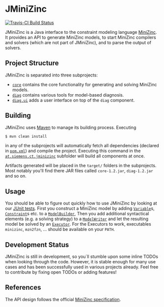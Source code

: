 # JMiniZinc

[![Travis-CI Build Status](https://travis-ci.org/siemens/JMiniZinc.svg?branch=master)](https://travis-ci.org/siemens/JMiniZinc)

JMiniZinc is a Java interface to the constraint modeling language [MiniZinc](http://www.minizinc.org/).
It provides an API to generate MiniZinc models, to start MiniZinc compilers and solvers (which are not part of JMiniZinc), and to parse the output of solvers.

## Project Structure

JMiniZinc is separated into three subprojects:
* [`core`](at.siemens.ct.jminizinc.core) contains the core functionality for generating and solving MiniZinc models.
* [`diag`](at.siemens.ct.jminizinc.diag) contains various tools for model-based diagnosis.
* [`diag.ui`](at.siemens.ct.jminizinc.diag.ui) adds a user interface on top of the `diag` component.

## Building

JMiniZinc uses [Maven](https://maven.apache.org) to manage its building process. Executing

```bash
$ mvn clean install
```

in any of the subprojects will automatically fetch all dependencies (declared in [`pom.xml`](/at.siemens.ct.jminizinc/pom.xml)) and compile the project.
Executing this command in the [`at.siemens.ct.jminizinc`](at.siemens.ct.jminizinc) subfolder will build all components at once.

Artifacts generated will be placed in the `target/` folders in the subprojects. Most notably you'll find there JAR files called `core-1.2.jar`, `diag-1.2.jar` and so on.

## Usage

You should be able to figure out quickly how to use JMiniZinc by looking at our [JUnit tests](/at.siemens.ct.jminizinc.core/src/test/java/at/siemens/ct/jmz).
First you construct a MiniZinc model by adding [`Variable`](/at.siemens.ct.jminizinc.core/src/main/java/at/siemens/ct/jmz/elements/Variable.java)s, [`Constraint`](/at.siemens.ct.jminizinc.core/src/main/java/at/siemens/ct/jmz/elements/constraints/Constraint.java)s etc. to a [`ModelBuilder`](/at.siemens.ct.jminizinc.core/src/main/java/at/siemens/ct/jmz/IModelBuilder.java),
Then you add additional syntactical elements (e.g. a solving strategy) to a [`ModelWriter`](/at.siemens.ct.jminizinc.core/src/main/java/at/siemens/ct/jmz/writer/IModelWriter.java)
and let the resulting model be solved by an [`Executor`](/at.siemens.ct.jminizinc.core/src/main/java/at/siemens/ct/jmz/executor/IExecutor.java).
For the Executors to work, executables `minizinc`, `mzn2fzn`, ... should be available on your `PATH`.

## Development Status

JMiniZinc is still in development, so you´ll stumble upon some inline TODOs when looking through the code.
However, it is stable enough for many use cases and has been successfully used in various projects already.
Feel free to contribute by fixing open TODOs or adding features!

## References

The API design follows the official [MiniZinc specification](http://www.minizinc.org/doc-lib/minizinc-spec.pdf).